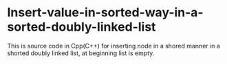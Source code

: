 # Insert-value-in-sorted-way-in-a-sorted-doubly-linked-list
This is source code in Cpp(C++) for inserting node in a shored manner in a shorted doubly linked list, at beginning list is empty.
